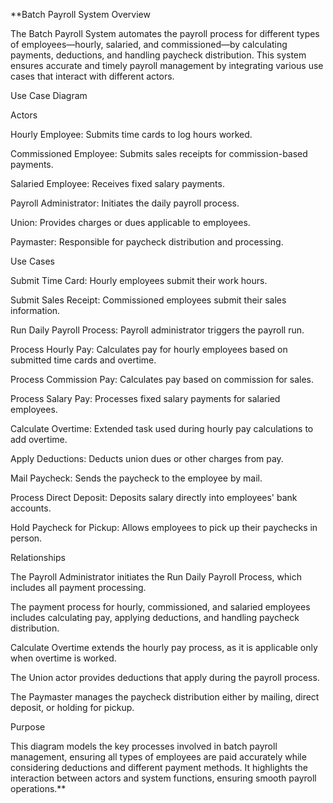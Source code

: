**Batch Payroll System
Overview

The Batch Payroll System automates the payroll process for different types of employees—hourly, salaried, and commissioned—by calculating payments, deductions, and handling paycheck distribution. This system ensures accurate and timely payroll management by integrating various use cases that interact with different actors.

Use Case Diagram

Actors

Hourly Employee: Submits time cards to log hours worked.

Commissioned Employee: Submits sales receipts for commission-based payments.

Salaried Employee: Receives fixed salary payments.

Payroll Administrator: Initiates the daily payroll process.

Union: Provides charges or dues applicable to employees.

Paymaster: Responsible for paycheck distribution and processing.

Use Cases

Submit Time Card: Hourly employees submit their work hours.

Submit Sales Receipt: Commissioned employees submit their sales information.

Run Daily Payroll Process: Payroll administrator triggers the payroll run.

Process Hourly Pay: Calculates pay for hourly employees based on submitted time cards and overtime.

Process Commission Pay: Calculates pay based on commission for sales.

Process Salary Pay: Processes fixed salary payments for salaried employees.

Calculate Overtime: Extended task used during hourly pay calculations to add overtime.

Apply Deductions: Deducts union dues or other charges from pay.

Mail Paycheck: Sends the paycheck to the employee by mail.

Process Direct Deposit: Deposits salary directly into employees' bank accounts.

Hold Paycheck for Pickup: Allows employees to pick up their paychecks in person.

Relationships

The Payroll Administrator initiates the Run Daily Payroll Process, which includes all payment processing.

The payment process for hourly, commissioned, and salaried employees includes calculating pay, applying deductions, and handling paycheck distribution.

Calculate Overtime extends the hourly pay process, as it is applicable only when overtime is worked.

The Union actor provides deductions that apply during the payroll process.

The Paymaster manages the paycheck distribution either by mailing, direct deposit, or holding for pickup.

Purpose

This diagram models the key processes involved in batch payroll management, ensuring all types of employees are paid accurately while considering deductions and different payment methods. It highlights the interaction between actors and system functions, ensuring smooth payroll operations.**
